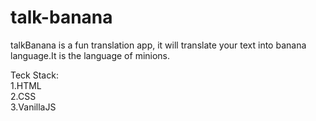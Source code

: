 # talk-banana

talkBanana is a fun translation app, it will translate your text into banana language.It is the language of minions.

Teck Stack:\
1.HTML\
2.CSS\
3.VanillaJS

